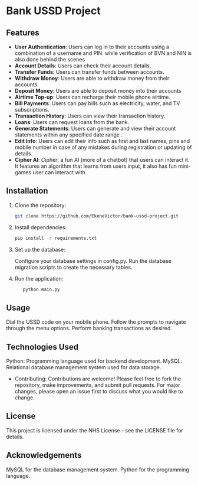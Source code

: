 # Bank USSD Project

## Features

- **User Authentication**: Users can log in to their accounts using a combination of a username and PIN. while verification of BVN and NIN is also done behind the scenes
- **Account Details**: Users can check their account details.
- **Transfer Funds**: Users can transfer funds between accounts.
- **Withdraw Money**: Users are able to withdraw money from their accounts.
- **Deposit Money**: Users are able to deposit money into their accounts
- **Airtime Top-up**: Users can recharge their mobile phone airtime.
- **Bill Payments**: Users can pay bills such as electricity, water, and TV subscriptions.
- **Transaction History**: Users can view their transaction history.
- **Loans**: Users can request loans from the bank.
- **Generate Statements**: Users can generate and view their account statements within any specified date range .
- **Edit Info**: Users can edit their info such as first and last names, pins and mobile number in case of any mistakes during registration or updating of details.
- **Cipher AI**: Cipher; a fun AI (more of a chatbot) that users can interact it. It features an algorithm that learns from users input, it also has fun mini-games user can interact with

## Installation

1. Clone the repository:
   ```bash
   git clone https://github.com/EkeneVictor/bank-ussd-project.git

2. Install dependencies:

   ```bash
   pip install -r requirements.txt

3. Set up the database:
   
   Configure your database settings in config.py.
   Run the database migration scripts to create the necessary tables.

4. Run the application:

   ```bash
      python main.py
## Usage
Dial the USSD code on your mobile phone.
Follow the prompts to navigate through the menu options.
Perform banking transactions as desired.

## Technologies Used
Python: Programming language used for backend development.
MySQL: Relational database management system used for data storage.

- Contributing:
Contributions are welcome! Please feel free to fork the repository, make improvements, and submit pull requests. For major changes, please open an issue first to discuss what you would like to change.

## License
This project is licensed under the NHS License - see the LICENSE file for details.

## Acknowledgements
MySQL for the database management system.
Python for the programming language.